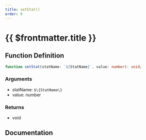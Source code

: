 ```yaml
---
title: setStat()
order: 0
---
```


# {{ $frontmatter.title }}

## Function Definition

```ts
function setStat(statName: `${StatName}`, value: number): void;
```

### Arguments

* statName: `$\{StatName\}`
* value: number

### Returns

* void

## Documentation

<!--@include: ./parts/setStat.md-->
